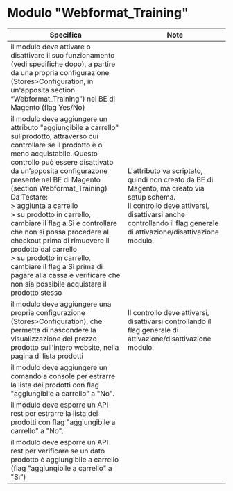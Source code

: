 # Modulo "Webformat_Training"

|Specifica|Note|
|---------|----|
|il modulo deve attivare o disattivare il suo funzionamento (vedi specifiche dopo), a partire da una propria configurazione (Stores>Configuration, in un'apposita section “Webformat_Training”) nel BE di Magento (flag Yes/No)|    |
|il modulo deve aggiungere un attributo "aggiungibile a carrello" sul prodotto, attraverso cui controllare se il prodotto è o meno acquistabile. Questo controllo può essere disattivato da un’apposita configurazone presente nel BE di Magento (section Webformat_Training)<br/>Da Testare:<br/>> aggiunta a carrello<br/>> su prodotto in carrello, cambiare il flag a Sì e controllare che non si possa procedere al checkout prima di rimuovere il prodotto dal carrello<br/>> su prodotto in carrello, cambiare il flag a Sì prima di pagare alla cassa e verificare che non sia possibile acquistare il prodotto stesso|L'attributo va scriptato, quindi non creato da BE di Magento, ma creato via setup schema.<br/>Il controllo deve attivarsi, disattivarsi anche controllando il flag generale di attivazione/disattivazione modulo.|
|il modulo deve aggiungere una propria configurazione (Stores>Configuration), che permetta di nascondere la visualizzazione del prezzo prodotto sull'intero website, nella pagina di lista prodotti|Il controllo deve attivarsi, disattivarsi controllando il flag generale di attivazione/disattivazione modulo.|
|il modulo deve aggiungere un comando a console per estrarre la lista dei prodotti con flag "aggiungibile a carrello" a "No".|    |
|il modulo deve esporre un API rest per estrarre la lista dei prodotti con flag "aggiungibile a carrello" a "No".|    |
|il modulo deve esporre un API rest per verificare se un dato prodotto è aggiungibile a carrello (flag "aggiungibile a carrello" a "Sì”)|    |